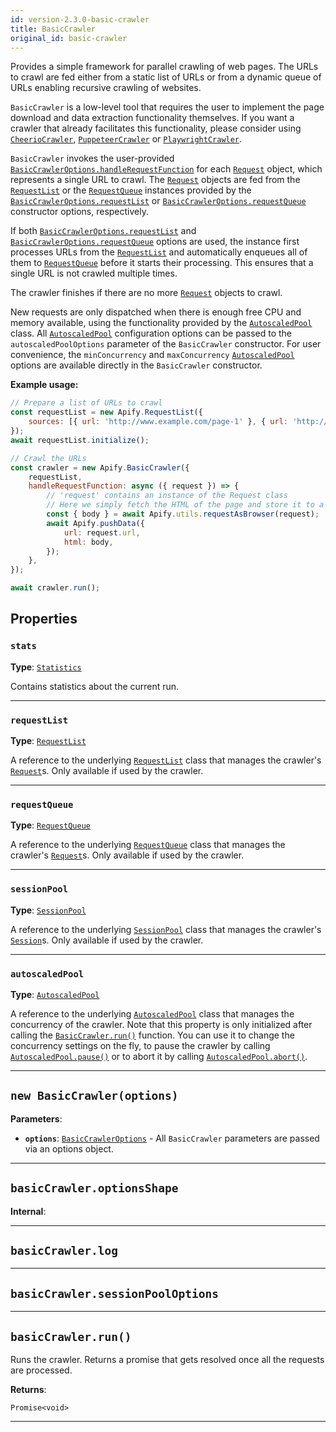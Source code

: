 ```yaml
---
id: version-2.3.0-basic-crawler
title: BasicCrawler
original_id: basic-crawler
---
```


<a name="basiccrawler"></a>

Provides a simple framework for parallel crawling of web pages. The URLs to crawl are fed either from a static list of URLs or from a dynamic queue of
URLs enabling recursive crawling of websites.

`BasicCrawler` is a low-level tool that requires the user to implement the page download and data extraction functionality themselves. If you want a
crawler that already facilitates this functionality, please consider using [`CheerioCrawler`](../api/cheerio-crawler),
[`PuppeteerCrawler`](../api/puppeteer-crawler) or [`PlaywrightCrawler`](../api/playwright-crawler).

`BasicCrawler` invokes the user-provided [`BasicCrawlerOptions.handleRequestFunction`](../typedefs/basic-crawler-options#handlerequestfunction) for
each [`Request`](../api/request) object, which represents a single URL to crawl. The [`Request`](../api/request) objects are fed from the
[`RequestList`](../api/request-list) or the [`RequestQueue`](../api/request-queue) instances provided by the
[`BasicCrawlerOptions.requestList`](../typedefs/basic-crawler-options#requestlist) or
[`BasicCrawlerOptions.requestQueue`](../typedefs/basic-crawler-options#requestqueue) constructor options, respectively.

If both [`BasicCrawlerOptions.requestList`](../typedefs/basic-crawler-options#requestlist) and
[`BasicCrawlerOptions.requestQueue`](../typedefs/basic-crawler-options#requestqueue) options are used, the instance first processes URLs from the
[`RequestList`](../api/request-list) and automatically enqueues all of them to [`RequestQueue`](../api/request-queue) before it starts their
processing. This ensures that a single URL is not crawled multiple times.

The crawler finishes if there are no more [`Request`](../api/request) objects to crawl.

New requests are only dispatched when there is enough free CPU and memory available, using the functionality provided by the
[`AutoscaledPool`](../api/autoscaled-pool) class. All [`AutoscaledPool`](../api/autoscaled-pool) configuration options can be passed to the
`autoscaledPoolOptions` parameter of the `BasicCrawler` constructor. For user convenience, the `minConcurrency` and `maxConcurrency`
[`AutoscaledPool`](../api/autoscaled-pool) options are available directly in the `BasicCrawler` constructor.

**Example usage:**

```javascript
// Prepare a list of URLs to crawl
const requestList = new Apify.RequestList({
    sources: [{ url: 'http://www.example.com/page-1' }, { url: 'http://www.example.com/page-2' }],
});
await requestList.initialize();

// Crawl the URLs
const crawler = new Apify.BasicCrawler({
    requestList,
    handleRequestFunction: async ({ request }) => {
        // 'request' contains an instance of the Request class
        // Here we simply fetch the HTML of the page and store it to a dataset
        const { body } = await Apify.utils.requestAsBrowser(request);
        await Apify.pushData({
            url: request.url,
            html: body,
        });
    },
});

await crawler.run();
```

## Properties

### `stats`

**Type**: [`Statistics`](../api/statistics)

Contains statistics about the current run.

---

### `requestList`

**Type**: [`RequestList`](../api/request-list)

A reference to the underlying [`RequestList`](../api/request-list) class that manages the crawler's [`Request`](../api/request)s. Only available if
used by the crawler.

---

### `requestQueue`

**Type**: [`RequestQueue`](../api/request-queue)

A reference to the underlying [`RequestQueue`](../api/request-queue) class that manages the crawler's [`Request`](../api/request)s. Only available if
used by the crawler.

---

### `sessionPool`

**Type**: [`SessionPool`](../api/session-pool)

A reference to the underlying [`SessionPool`](../api/session-pool) class that manages the crawler's [`Session`](../api/session)s. Only available if
used by the crawler.

---

### `autoscaledPool`

**Type**: [`AutoscaledPool`](../api/autoscaled-pool)

A reference to the underlying [`AutoscaledPool`](../api/autoscaled-pool) class that manages the concurrency of the crawler. Note that this property is
only initialized after calling the [`BasicCrawler.run()`](../api/basic-crawler#run) function. You can use it to change the concurrency settings on the
fly, to pause the crawler by calling [`AutoscaledPool.pause()`](../api/autoscaled-pool#pause) or to abort it by calling
[`AutoscaledPool.abort()`](../api/autoscaled-pool#abort).

---

<a name="exports.basiccrawler"></a>

## `new BasicCrawler(options)`

**Parameters**:

-   **`options`**: [`BasicCrawlerOptions`](../typedefs/basic-crawler-options) - All `BasicCrawler` parameters are passed via an options object.

---

<a name="optionsshape"></a>

## `basicCrawler.optionsShape`

**Internal**:

---

<a name="log"></a>

## `basicCrawler.log`

---

<a name="sessionpooloptions"></a>

## `basicCrawler.sessionPoolOptions`

---

<a name="run"></a>

## `basicCrawler.run()`

Runs the crawler. Returns a promise that gets resolved once all the requests are processed.

**Returns**:

`Promise<void>`

---
